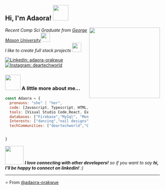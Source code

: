 <h2> Hi, I'm Adaora! <img src="https://media.giphy.com/media/mGcNjsfWAjY5AEZNw6/giphy.gif" width="50"></h2>
<img align='right' src="https://media.giphy.com/media/ieyl9zmCjO4b4t6qoY/giphy.gif" width="230">
<p><em>Recent Comp Sci Graduate from <a href="http://www.unb.br">George Mason University</a><img src="https://media.giphy.com/media/fYSnHlufseco8Fh93Z/giphy.gif" width="30"></br>I like to create full stack projects <img src="https://media.giphy.com/media/WUlplcMpOCEmTGBtBW/giphy.gif" width="30"> 
</em></p>

[![Linkedin: adaora-orakwue](https://img.shields.io/badge/LinkedIn-0077B5?style=for-the-badge&logo=linkedin&logoColor=white)](https://www.linkedin.com/in/adaora-orakwue/)
[![Instagram: deartechworld](https://img.shields.io/badge/Instagram-E4405F?style=for-the-badge&logo=instagram&logoColor=white)](https://www.instagram.com/deartechworld/?hl=en/)







### <img src="https://media.giphy.com/media/VgCDAzcKvsR6OM0uWg/giphy.gif" width="50"> A little more about me...  

```javascript
const Adaora = {
  pronouns: "she" | "her",
  code: [Javascript, Typescript, HTML, CSS, Python, Java],
  tools: [Visual Studio Code,React, ExpoCli, Node, Styled-Components],
  databases: ["Firebase","MySql", "MongoDB"],
  Interests: ["dancing","nail designs", "Self Care", "Fashion", "Nigerian Culture"],
  techCommunities: ["deartechworld","ColorStack", "BaddiesinTech"]
                      

}
```

<img src="https://media.giphy.com/media/LnQjpWaON8nhr21vNW/giphy.gif" width="60"> <em><b>I love connecting with other developers!</b> so if you want to say <b>hi, I'll be happy to connect on linkedin!</b> :)</em>

---

⭐️ From [@adaora-orakwue](https://github.com/adaora-orakwue)
